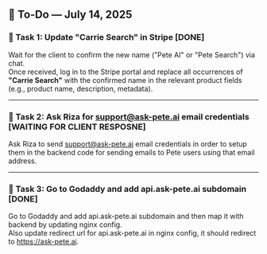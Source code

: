 ## 📝 To-Do — July 14, 2025

### 🔧 Task 1: Update "Carrie Search" in Stripe [DONE]

Wait for the client to confirm the new name ("Pete AI" or "Pete Search") via chat.  
Once received, log in to the Stripe portal and replace all occurrences of **"Carrie Search"** with the confirmed name in the relevant product fields (e.g., product name, description, metadata).

---

### 🔧 Task 2: Ask Riza for support@ask-pete.ai email credentials [WAITING FOR CLIENT RESPOSNE]

Ask Riza to send support@ask-pete.ai email credentials in order to setup them in the backend code for sending emails to Pete users using that email address.

---

### 🔧 Task 3: Go to Godaddy and add api.ask-pete.ai subdomain [DONE]

Go to Godaddy and add api.ask-pete.ai subdomain and then map it with backend by updating nginx config.  
Also update redirect url for api.ask-pete.ai in nginx config, it should redirect to https://ask-pete.ai.